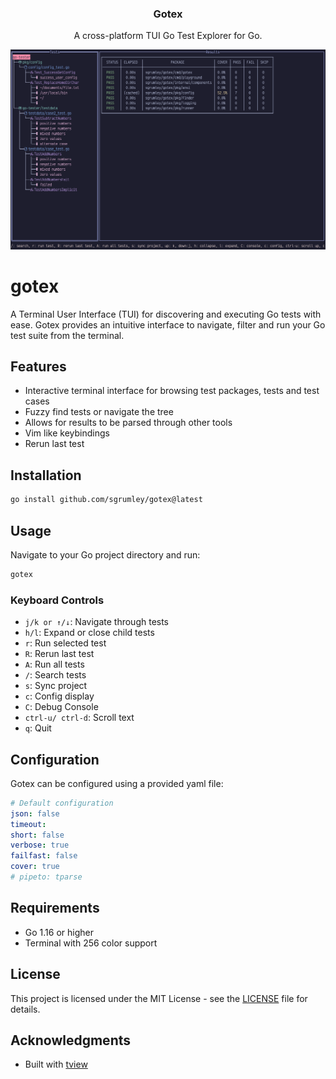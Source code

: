 <div align="center">
  <h3 align="center">Gotex</h3>
  <p align="center">
        A cross-platform TUI Go Test Explorer for Go.
  </p>
</div>

![Gotex Screenshot](img/screenshot-gotex.png)

# gotex

A Terminal User Interface (TUI) for discovering and executing Go tests with ease. Gotex provides an intuitive interface to navigate, filter and run your Go test suite from the terminal.

## Features

- Interactive terminal interface for browsing test packages, tests and test cases
- Fuzzy find tests or navigate the tree
- Allows for results to be parsed through other tools
- Vim like keybindings
- Rerun last test

## Installation

```bash
go install github.com/sgrumley/gotex@latest
```

## Usage

Navigate to your Go project directory and run:

```bash
gotex
```

### Keyboard Controls

- `j/k or ↑/↓`: Navigate through tests
- `h/l`: Expand or close child tests
- `r`: Run selected test
- `R`: Rerun last test
- `A`: Run all tests
- `/`: Search tests
- `s`: Sync project
- `c`: Config display
- `C`: Debug Console
- `ctrl-u/ ctrl-d`: Scroll text
- `q`: Quit


## Configuration

Gotex can be configured using a provided yaml file:

```yaml
# Default configuration
json: false
timeout:
short: false
verbose: true
failfast: false
cover: true
# pipeto: tparse

```

## Requirements

- Go 1.16 or higher
- Terminal with 256 color support

## License

This project is licensed under the MIT License - see the [LICENSE](LICENSE) file for details.

## Acknowledgments

- Built with [tview](https://github.com/rivo/tview)

